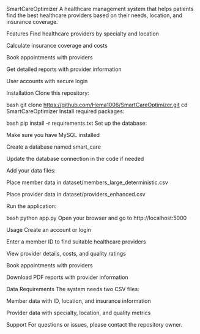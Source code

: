 SmartCareOptimizer
A healthcare management system that helps patients find the best healthcare providers based on their needs, location, and insurance coverage.

Features
Find healthcare providers by specialty and location

Calculate insurance coverage and costs

Book appointments with providers

Get detailed reports with provider information

User accounts with secure login

Installation
Clone this repository:

bash
git clone https://github.com/Hema1006/SmartCareOptimizer.git
cd SmartCareOptimizer
Install required packages:

bash
pip install -r requirements.txt
Set up the database:

Make sure you have MySQL installed

Create a database named smart_care

Update the database connection in the code if needed

Add your data files:

Place member data in dataset/members_large_deterministic.csv

Place provider data in dataset/providers_enhanced.csv

Run the application:

bash
python app.py
Open your browser and go to http://localhost:5000

Usage
Create an account or login

Enter a member ID to find suitable healthcare providers

View provider details, costs, and quality ratings

Book appointments with providers

Download PDF reports with provider information

Data Requirements
The system needs two CSV files:

Member data with ID, location, and insurance information

Provider data with specialty, location, and quality metrics

Support
For questions or issues, please contact the repository owner.
